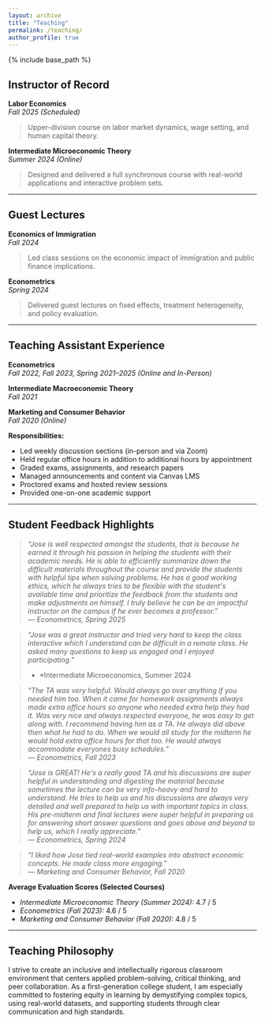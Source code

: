```yaml
---
layout: archive
title: "Teaching"
permalink: /teaching/
author_profile: true
---
```


{% include base_path %}

## Instructor of Record

**Labor Economics**  
*Fall 2025 (Scheduled)*  
> Upper-division course on labor market dynamics, wage setting, and human capital theory.

**Intermediate Microeconomic Theory**  
*Summer 2024 (Online)*  
> Designed and delivered a full synchronous course with real-world applications and interactive problem sets.

---

## Guest Lectures

**Economics of Immigration**  
*Fall 2024*  
> Led class sessions on the economic impact of immigration and public finance implications.

**Econometrics**  
*Spring 2024*  
> Delivered guest lectures on fixed effects, treatment heterogeneity, and policy evaluation.

---

## Teaching Assistant Experience

**Econometrics**  
*Fall 2022, Fall 2023, Spring 2021–2025 (Online and In-Person)*

**Intermediate Macroeconomic Theory**  
*Fall 2021*

**Marketing and Consumer Behavior**  
*Fall 2020 (Online)*

**Responsibilities:**  
- Led weekly discussion sections (in-person and via Zoom)  
- Held regular office hours in addition to additional hours by appointment
- Graded exams, assignments, and research papers  
- Managed announcements and content via Canvas LMS  
- Proctored exams and hosted review sessions  
- Provided one-on-one academic support

---

## Student Feedback Highlights

> *“Jose is well respected amongst the students, that is because he earned it through his passion in helping the students with their academic needs. He is able to efficiently summarize down the difficult materials throughout the course and provide the students with helpful tips when solving problems. He has a good working ethics, which he always tries to be flexible with the student's available time and prioritize the feedback from the students and make adjustments on himself. I truly believe he can be an impactful instructor on the campus if he ever becomes a professor.”*  
> — *Econometrics, Spring 2025*

> *“Jose was a great instructor and tried very hard to keep the class interactive which I understand can be difficult in a remote class. He asked many questions to keep us engaged and I enjoyed participating.”*
> - *Intermediate Microeconomics, Summer 2024 



> *“The TA was very helpful. Would always go over anything if you needed him too. When it came for homework assignments always made
extra office hours so anyone who needed extra help they had it. Was very nice and always respected everyone, he was easy to get along
with. I recommend having him as a TA. He always did above then what he had to do. When we would all study for the midterm he would
hold extra office hours for that too. He would always accommodate everyones busy schedules.”*  
> — *Econometrics, Fall 2023*

> *“Jose is GREAT! He's a really good TA and his discussions are super helpful in understanding and digesting the material because
sometimes the lecture can be very info-heavy and hard to understand. He tries to help us and his discussions are always very detailed and
well prepared to help us with important topics in class.
His pre-midterm and final lectures were super helpful in preparing us for answering short answer questions and goes above and beyond to
help us, which I really appreciate.”*  
> — *Econometrics, Spring 2024*

> *“I liked how Jose tied real-world examples into abstract economic concepts. He made class more engaging.”*  
> — *Marketing and Consumer Behavior, Fall 2020*

**Average Evaluation Scores (Selected Courses)**  
- *Intermediate Microeconomic Theory (Summer 2024):* 4.7 / 5  
- *Econometrics (Fall 2023):* 4.6 / 5  
- *Marketing and Consumer Behavior (Fall 2020):* 4.8 / 5

---

## Teaching Philosophy

I strive to create an inclusive and intellectually rigorous classroom environment that centers applied problem-solving, critical thinking, and peer collaboration. As a first-generation college student, I am especially committed to fostering equity in learning by demystifying complex topics, using real-world datasets, and supporting students through clear communication and high standards.
